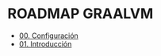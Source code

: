 # ROADMAP GRAALVM

- [00. Configuración](path/00-setup/README.md)
- [01. Introducción](path/01-introduction/README.md)
